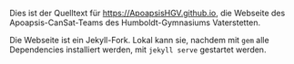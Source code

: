 Dies ist der Quelltext für https://ApoapsisHGV.github.io, die Webseite des Apoapsis-CanSat-Teams des Humboldt-Gymnasiums Vaterstetten.

Die Webseite ist ein Jekyll-Fork. Lokal kann sie, nachdem mit `gem` alle Dependencies installiert werden, mit `jekyll serve` gestartet werden.